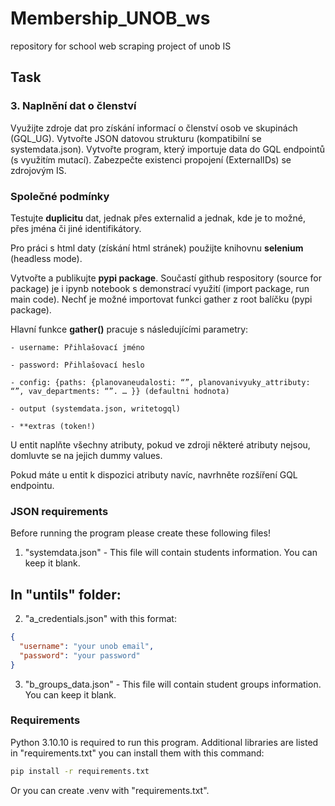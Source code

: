 # Membership_UNOB_ws

repository for school web scraping project of unob IS

## Task

### 3. Naplnění dat o členství

Využijte zdroje dat pro získání informací o členství osob ve skupinách (GQL_UG). Vytvořte JSON datovou strukturu (kompatibilní se systemdata.json). Vytvořte program, který importuje data do GQL endpointů (s využitím mutací). Zabezpečte existenci propojení (ExternalIDs) se zdrojovým IS.<br />

### Společné podmínky

Testujte **duplicitu** dat, jednak přes externalid a jednak, kde je to možné, přes jména či jiné identifikátory.<br />

Pro práci s html daty (získání html stránek) použijte knihovnu **selenium** (headless mode).<br />

Vytvořte a publikujte **pypi package**. Součastí github respository (source for package) je i ipynb notebook s demonstrací využití (import package, run main code). Nechť je možné importovat funkci gather z root balíčku (pypi package).<br />

Hlavní funkce **gather()** pracuje s následujícími parametry:

    - username: Přihlašovací jméno

    - password: Přihlašovací heslo

    - config: {paths: {planovaneudalosti: “”, planovanivyuky_attributy: “”, vav_departments: “”. … }} (defaultni hodnota)

    - output (systemdata.json, writetogql)

    - **extras (token!)

U entit naplňte všechny atributy, pokud ve zdroji některé atributy nejsou, domluvte se na jejich dummy values.<br />

Pokud máte u entit k dispozici atributy navíc, navrhněte rozšíření GQL endpointu.<br />

### JSON requirements

Before running the program please create these following files!

1. "systemdata.json" - This file will contain students information. You can keep it blank.

## In "untils" folder:

2. "a_credentials.json" with this format:

```json
{
  "username": "your unob email",
  "password": "your password"
}
```

3. "b_groups_data.json" - This file will contain student groups information. You can keep it blank.

### Requirements

Python 3.10.10 is required to run this program. Additional libraries are listed in "requirements.txt" you can install them with this command:

```bash
pip install -r requirements.txt
```

Or you can create .venv with "requirements.txt".
